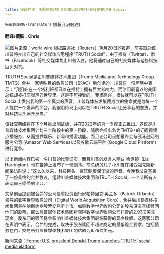 ```yaml
---
title: 秘翻在线：美国前总统川普将推出自己的社交媒体TRUTH Social
---
```

`秘密翻譯組G-Translators` [轉載自GNews](https://gnews.org/zh-hans/1607564/)

#### 翻译/撰稿：Chris
![](https://assets.gnews.org/wp-content/uploads/2021/10/Donald-Trump-launched-Truth-Social-New-Social-Media-Platform.png)图片来源：world wire
根据路透社（Reuters）10月20日的报道，前美国总统川普将推出自己的社交媒体应用程序“TRUTH Social”，由于推特（Twitter）、脸书（Facebook）等社交媒体禁止川普入驻，他将通过自己的社交媒体与这些科技巨头对抗。

TRUTH Social是由川普媒体技术集团（Trump Media and Technology Group，TMTG）合并一家特殊目的收购公司（SPAC）后创建的。川普在一份声明中表示：“我们处在一个塔利班都可以在推特上拥有巨大影响力，而你们最喜欢的美国总统却被打压噤声的世界里。这是不可接受的。我很高兴，很快就可以在TRUTH Social上发出我的第一个真实的声音，川普媒体技术集团成立的使命就是为每一个人提供一个发声的平台。我很期待马上可以在TRUTH Social上分享我的想法，并对科技巨头展开反击。”

该社交网络将在下个月推出测试版，并在2022年的第一季度正式推出。这仅是川普媒体技术集团计划三个阶段中的第一阶段，随后会推出名为TMTG+的订阅视频点播服务，从而提供娱乐、新闻和播客功能。而且该公司设想最终会与亚马逊网络服务公司 (Amazon Web Services)以及谷歌云端平台 (Google Cloud Platform)进行竞争。

以上新闻内容已被一名川普的代表证实，而且川普的发言人丽兹·哈灵顿（Liz Harrington）也在推特上发布了一份副本。前总统的儿子小川普在接受福克斯新闻采访时说：“这么久以来，科技巨头一直压制着保守派的声音。今晚我父亲签署了一份最终的合并协议，组建川普媒体技术集团和TRUTH Social，一个让所有人表达自己感受的平台。”

文章前面提到被合并的公司是前投资银行家帕特里克·奥兰多（Patrick Orlando）领导的数字世界收购公司（Digital World Acquisition Corp），合并后川普媒体技术集团将在纳斯达克股票交易所上市。如果数字世界收购公司的股东没有选择赎回他们的股票，那么川普媒体技术集团将获得数字世界收购公司托管的2.93亿美元现金。股东们的赎回将会影响川普媒体技术集团最终获得的现金数额。这两家公司在声明中表示，合并的完成，取决于股东赎回不超过商定的最低现金要求。包括债务在内，交易所对川普媒体技术集团的估值为8.75亿美元。

新闻来源：[Former U.S. president Donald Trump launches ‘TRUTH’ social media platform](https://www.reuters.com/world/us/former-us-president-donald-trump-launches-new-social-media-platform-2021-10-21/)
